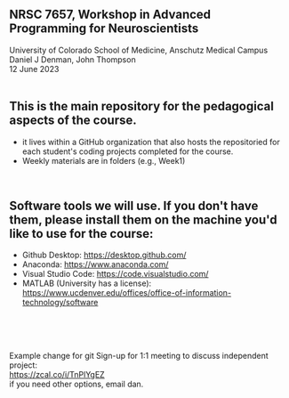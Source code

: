 ## NRSC 7657, Workshop in Advanced Programming for Neuroscientists
University of Colorado School of Medicine, Anschutz Medical Campus<br>
Daniel J Denman, John Thompson<br>
12 June 2023<br>
<br>

## This is the main repository for the pedagogical aspects of the course. 
- it lives within a GitHub organization that also hosts the repositoried for each student's coding projects completed for the course. <br>
- Weekly materials are in folders (e.g., Week1) 
<br>

## Software tools we will use. If you don't have them, please install them on the machine you'd like to use for the course:
- Github Desktop: https://desktop.github.com/
- Anaconda: https://www.anaconda.com/
- Visual Studio Code: https://code.visualstudio.com/
- MATLAB (University has a license): https://www.ucdenver.edu/offices/office-of-information-technology/software
<br>
<br>

<br> Example change for git
Sign-up for 1:1 meeting to discuss independent project:<br>
https://zcal.co/i/TnPlYgEZ<br>
if you need other options, email dan.


